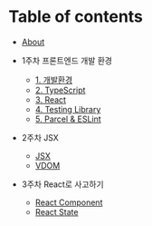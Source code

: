 # Table of contents

- [About](README.md)

- 1주차 프론트엔드 개발 환경
  - [1. 개발환경](week1/environment.md)
  - [2. TypeScript](week1/typescript.md)
  - [3. React](week1/react.md)
  - [4. Testing Library](week1/testing_library.md)
  - [5. Parcel & ESLint](week1/parcel_eslint.md)

- 2주차 JSX
  - [JSX](week2/jsx.md)
  - [VDOM](week2/vdom.md)

- 3주차 React로 사고하기
  - [React Component](week3/react_component.md)
  - [React State](week3/react_state.md)
